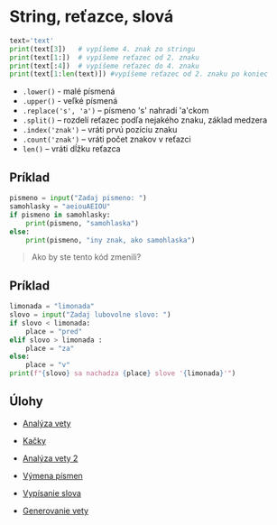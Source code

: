 # String, reťazce, slová

```py
text='text'
print(text[3])   # vypíšeme 4. znak zo stringu
print(text[1:])  # vypíšeme reťazec od 2. znaku
print(text[:4])  # vypíšeme reťazec do 4. znaku
print(text[1:len(text)]) #vypíšeme reťazec od 2. znaku po koniec
```

- `.lower()` - malé písmená
- `.upper()` - veľké písmená
- `.replace('s', 'a')` – písmeno 's' nahradí 'a'ckom
- `.split()` – rozdelí reťazec podľa nejakého znaku, základ medzera
- `.index('znak')` – vráti prvú pozíciu znaku
- `.count('znak')` – vráti počet znakov v reťazci
- `len()` – vráti dĺžku reťazca

## Príklad
```py
pismeno = input("Zadaj pismeno: ")
samohlasky = "aeiouAEIOU"
if pismeno in samohlasky:
    print(pismeno, "samohlaska")
else:
    print(pismeno, "iny znak, ako samohlaska")
```
> Ako by ste tento kód zmenili?

##  Príklad
```py
limonada = "limonada"
slovo = input("Zadaj lubovolne slovo: ")
if slovo < limonada:
    place = "pred"
elif slovo > limonada :
    place = "za"
else:
    place = "v"
print(f"{slovo} sa nachadza {place} slove '{limonada}'")

```

## Úlohy
- [Analýza vety](https://github.com/SpsKnSK/api/blob/main/Exercies/09_string/e01_workWithCharacters.md#sk)

- [Kačky](https://github.com/SpsKnSK/api/blob/main/Exercies/09_string/e02_ducks.md#sk)

- [Analýza vety 2](https://github.com/SpsKnSK/api/blob/main/Exercies/09_string/e03_workingWithSentence.md#sk)

- [Výmena písmen](https://github.com/SpsKnSK/api/blob/main/Exercies/09_string/e04_replace.md#sk)

- [Vypísanie slova](https://github.com/SpsKnSK/api/blob/main/Exercies/09_string/e05_printWord.md#sk)

- [Generovanie vety](https://github.com/SpsKnSK/api/blob/main/Exercies/09_string/e06_assemblyASentence.md#sk)
